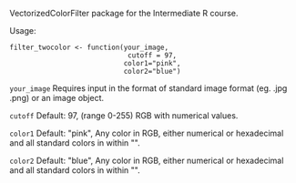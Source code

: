 VectorizedColorFilter package for the Intermediate R course.

Usage:
```
filter_twocolor <- function(your_image,
                             cutoff = 97,
                            color1="pink",
                            color2="blue")

```
`your_image` Requires input in the format of standard image format (eg. .jpg .png) or an image object.

`cutoff` Default: 97, (range 0-255) RGB with numerical values.

`color1` Default: "pink", Any color in RGB, either numerical or hexadecimal and all standard colors in  within "".

`color2` Default: "blue", Any color in RGB, either numerical or hexadecimal and all standard colors in  within "".

